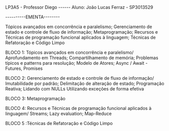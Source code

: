 LP3A5 - Professor Diego ------ Aluno: João Lucas Ferraz - SP3013529


----------EMENTA--------

Tópicos avançados em concorrência e paralelismo; Gerenciamento de estado e controle de fluxo de
informação; Metaprogramação; Recursos e Técnicas de programação funcional aplicados à linguagem; Técnicas de Refatoração e Código Limpo

BLOCO 1: Tópicos avançados em concorrência e paralelismo/ Aprofundamento em Threads; Compartilhamento de memória; Problemas típicos e patterns para
resolução; Modelo de Atores; Async / Await - Futures, Promises

BLOCO 2: Gerenciamento de estado e controle de fluxo de informação/ Imutabilidade por padrão; Delimitação de alteração de estado; Programação Reativa; Lidando com NULLs Utilizando exceções de forma efetiva

BLOCO 3: Metaprogramação

BLOCO 4: Recursos e Técnicas de programação funcional aplicados à linguagem/ Streams; Lazy evaluation; Map-Reduce

BLOCO 5 :Técnicas de Refatoração e Código Limpo
